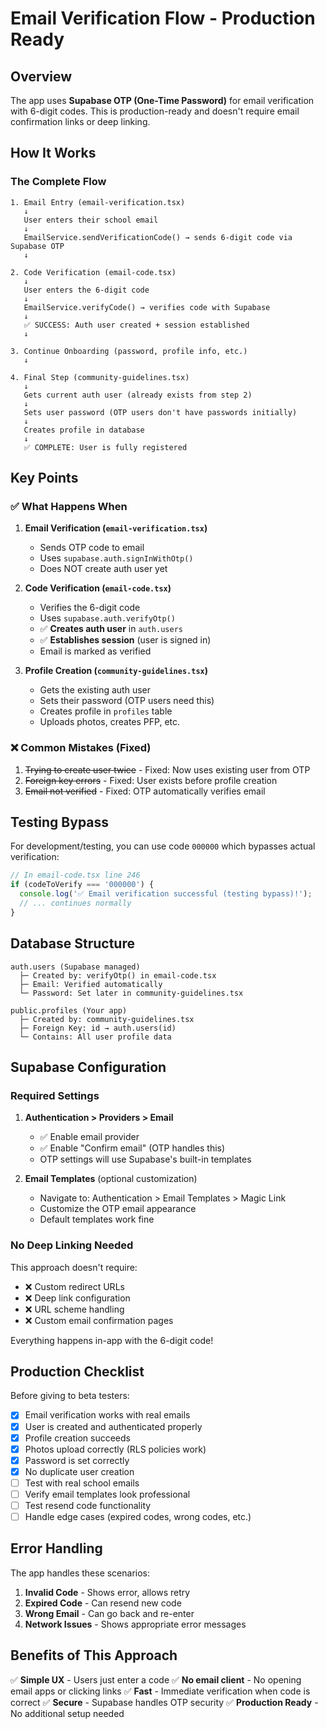 # Email Verification Flow - Production Ready

## Overview
The app uses **Supabase OTP (One-Time Password)** for email verification with 6-digit codes. This is production-ready and doesn't require email confirmation links or deep linking.

## How It Works

### The Complete Flow

```
1. Email Entry (email-verification.tsx)
   ↓
   User enters their school email
   ↓
   EmailService.sendVerificationCode() → sends 6-digit code via Supabase OTP
   ↓

2. Code Verification (email-code.tsx)
   ↓
   User enters the 6-digit code
   ↓
   EmailService.verifyCode() → verifies code with Supabase
   ↓
   ✅ SUCCESS: Auth user created + session established
   ↓

3. Continue Onboarding (password, profile info, etc.)
   ↓

4. Final Step (community-guidelines.tsx)
   ↓
   Gets current auth user (already exists from step 2)
   ↓
   Sets user password (OTP users don't have passwords initially)
   ↓
   Creates profile in database
   ↓
   ✅ COMPLETE: User is fully registered
```

## Key Points

### ✅ What Happens When

1. **Email Verification (`email-verification.tsx`)**
   - Sends OTP code to email
   - Uses `supabase.auth.signInWithOtp()`
   - Does NOT create auth user yet

2. **Code Verification (`email-code.tsx`)**
   - Verifies the 6-digit code
   - Uses `supabase.auth.verifyOtp()`
   - ✅ **Creates auth user** in `auth.users`
   - ✅ **Establishes session** (user is signed in)
   - Email is marked as verified

3. **Profile Creation (`community-guidelines.tsx`)**
   - Gets the existing auth user
   - Sets their password (OTP users need this)
   - Creates profile in `profiles` table
   - Uploads photos, creates PFP, etc.

### ❌ Common Mistakes (Fixed)

1. ~~Trying to create user twice~~ - Fixed: Now uses existing user from OTP
2. ~~Foreign key errors~~ - Fixed: User exists before profile creation
3. ~~Email not verified~~ - Fixed: OTP automatically verifies email

## Testing Bypass

For development/testing, you can use code `000000` which bypasses actual verification:

```typescript
// In email-code.tsx line 246
if (codeToVerify === '000000') {
  console.log('✅ Email verification successful (testing bypass)!');
  // ... continues normally
}
```

## Database Structure

```
auth.users (Supabase managed)
  ├─ Created by: verifyOtp() in email-code.tsx
  ├─ Email: Verified automatically
  └─ Password: Set later in community-guidelines.tsx

public.profiles (Your app)
  ├─ Created by: community-guidelines.tsx
  ├─ Foreign Key: id → auth.users(id)
  └─ Contains: All user profile data
```

## Supabase Configuration

### Required Settings

1. **Authentication > Providers > Email**
   - ✅ Enable email provider
   - ✅ Enable "Confirm email" (OTP handles this)
   - OTP settings will use Supabase's built-in templates

2. **Email Templates** (optional customization)
   - Navigate to: Authentication > Email Templates > Magic Link
   - Customize the OTP email appearance
   - Default templates work fine

### No Deep Linking Needed

This approach doesn't require:
- ❌ Custom redirect URLs
- ❌ Deep link configuration
- ❌ URL scheme handling
- ❌ Custom email confirmation pages

Everything happens in-app with the 6-digit code!

## Production Checklist

Before giving to beta testers:

- [x] Email verification works with real emails
- [x] User is created and authenticated properly
- [x] Profile creation succeeds
- [x] Photos upload correctly (RLS policies work)
- [x] Password is set correctly
- [x] No duplicate user creation
- [ ] Test with real school emails
- [ ] Verify email templates look professional
- [ ] Test resend code functionality
- [ ] Handle edge cases (expired codes, wrong codes, etc.)

## Error Handling

The app handles these scenarios:

1. **Invalid Code** - Shows error, allows retry
2. **Expired Code** - Can resend new code
3. **Wrong Email** - Can go back and re-enter
4. **Network Issues** - Shows appropriate error messages

## Benefits of This Approach

✅ **Simple UX** - Users just enter a code
✅ **No email client** - No opening email apps or clicking links
✅ **Fast** - Immediate verification when code is correct
✅ **Secure** - Supabase handles OTP security
✅ **Production Ready** - No additional setup needed
